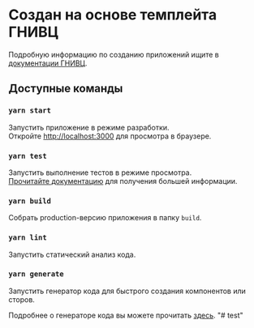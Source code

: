 # Создан на основе темплейта ГНИВЦ

Подробную информацию по созданию приложений ищите в [документации ГНИВЦ](https://dev.gnivc.ru:9443/gnivc/ff-web).

## Доступные команды

### `yarn start`

Запустить приложение в режиме разработки.\
Откройте [http://localhost:3000](http://localhost:3000) для просмотра в браузере.

### `yarn test`

Запустить выполнение тестов в режиме просмотра.\
[Прочитайте документацию](https://facebook.github.io/create-react-app/docs/running-tests) для получения большей информации.

### `yarn build`

Собрать production-версию приложения в папку `build`.

### `yarn lint`

Запустить статический анализ кода.

### `yarn generate`

Запустить генератор кода для быстрого создания компонентов или сторов.

Подробнее о генераторе кода вы можете прочитать [здесь](https://dev.gnivc.ru:9443/gnivc/ff/src/branch/master/packages/generator/README.md).
"# test" 
